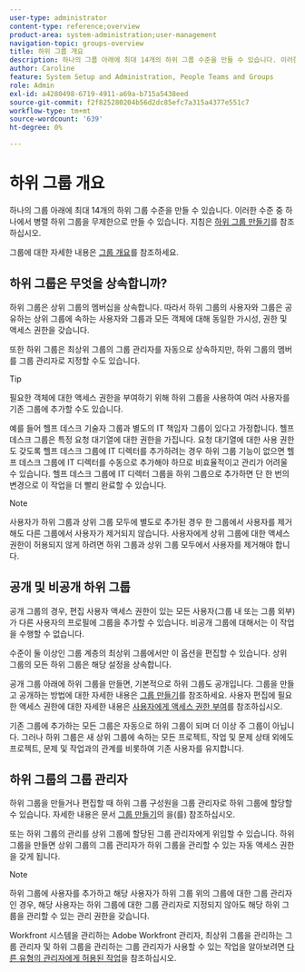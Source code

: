 ```yaml
---
user-type: administrator
content-type: reference;overview
product-area: system-administration;user-management
navigation-topic: groups-overview
title: 하위 그룹 개요
description: 하나의 그룹 아래에 최대 14개의 하위 그룹 수준을 만들 수 있습니다. 이러한 수준 중 하나에서 병렬 하위 그룹을 무제한으로 만들 수 있습니다.
author: Caroline
feature: System Setup and Administration, People Teams and Groups
role: Admin
exl-id: a4280498-6719-4911-a69a-b715a5438eed
source-git-commit: f2f825280204b56d2dc85efc7a315a4377e551c7
workflow-type: tm+mt
source-wordcount: '639'
ht-degree: 0%

---
```


# 하위 그룹 개요

하나의 그룹 아래에 최대 14개의 하위 그룹 수준을 만들 수 있습니다. 이러한 수준 중 하나에서 병렬 하위 그룹을 무제한으로 만들 수 있습니다. 지침은 [하위 그룹 만들기](../../../administration-and-setup/manage-groups/create-and-manage-subgroups/create-a-subgroup.md)를 참조하십시오.

그룹에 대한 자세한 내용은 [그룹 개요](../../../administration-and-setup/manage-groups/groups-overview/groups.md)를 참조하세요.

## 하위 그룹은 무엇을 상속합니까?

하위 그룹은 상위 그룹의 멤버십을 상속합니다. 따라서 하위 그룹의 사용자와 그룹은 공유하는 상위 그룹에 속하는 사용자와 그룹과 모든 객체에 대해 동일한 가시성, 권한 및 액세스 권한을 갖습니다.

또한 하위 그룹은 최상위 그룹의 그룹 관리자를 자동으로 상속하지만, 하위 그룹의 멤버를 그룹 관리자로 지정할 수도 있습니다.

>[!TIP]
>
>필요한 객체에 대한 액세스 권한을 부여하기 위해 하위 그룹을 사용하여 여러 사용자를 기존 그룹에 추가할 수도 있습니다.
>
>예를 들어 헬프 데스크 기술자 그룹과 별도의 IT 책임자 그룹이 있다고 가정합니다. 헬프 데스크 그룹은 특정 요청 대기열에 대한 권한을 가집니다. 요청 대기열에 대한 사용 권한도 갖도록 헬프 데스크 그룹에 IT 디렉터를 추가하려는 경우 하위 그룹 기능이 없으면 헬프 데스크 그룹에 IT 디렉터를 수동으로 추가해야 하므로 비효율적이고 관리가 어려울 수 있습니다. 헬프 데스크 그룹에 IT 디렉터 그룹을 하위 그룹으로 추가하면 단 한 번의 변경으로 이 작업을 더 빨리 완료할 수 있습니다.

>[!NOTE]
>
>사용자가 하위 그룹과 상위 그룹 모두에 별도로 추가된 경우 한 그룹에서 사용자를 제거해도 다른 그룹에서 사용자가 제거되지 않습니다. 사용자에게 상위 그룹에 대한 액세스 권한이 허용되지 않게 하려면 하위 그룹과 상위 그룹 모두에서 사용자를 제거해야 합니다.

## 공개 및 비공개 하위 그룹

공개 그룹의 경우, 편집 사용자 액세스 권한이 있는 모든 사용자(그룹 내 또는 그룹 외부)가 다른 사용자의 프로필에 그룹을 추가할 수 있습니다. 비공개 그룹에 대해서는 이 작업을 수행할 수 없습니다.

수준이 둘 이상인 그룹 계층의 최상위 그룹에서만 이 옵션을 편집할 수 있습니다. 상위 그룹의 모든 하위 그룹은 해당 설정을 상속합니다.

공개 그룹 아래에 하위 그룹을 만들면, 기본적으로 하위 그룹도 공개입니다. 그룹을 만들고 공개하는 방법에 대한 자세한 내용은 [그룹 만들기](../../../administration-and-setup/manage-groups/create-and-manage-groups/create-a-group.md)를 참조하세요. 사용자 편집에 필요한 액세스 권한에 대한 자세한 내용은 [사용자에게 액세스 권한 부여](../../../administration-and-setup/add-users/configure-and-grant-access/grant-access-other-users.md)를 참조하십시오.

기존 그룹에 추가하는 모든 그룹은 자동으로 하위 그룹이 되며 더 이상 주 그룹이 아닙니다. 그러나 하위 그룹은 새 상위 그룹에 속하는 모든 프로젝트, 작업 및 문제 상태 외에도 프로젝트, 문제 및 작업과의 관계를 비롯하여 기존 사용자를 유지합니다.

## 하위 그룹의 그룹 관리자

<!--
Group Admins of a subgroup can't manage statuses or project preferences of the subgroup YET (Sprint 22/Oct 28, 2020)</p>
-->

하위 그룹을 만들거나 편집할 때 하위 그룹 구성원을 그룹 관리자로 하위 그룹에 할당할 수 있습니다. 자세한 내용은 문서 [그룹 만들기](../../../administration-and-setup/manage-groups/create-and-manage-groups/create-a-group.md)의 [](../../../administration-and-setup/manage-groups/create-and-manage-groups/create-a-group.md#create)을(를) 참조하십시오.

또는 하위 그룹의 관리를 상위 그룹에 할당된 그룹 관리자에게 위임할 수 있습니다. 하위 그룹을 만들면 상위 그룹의 그룹 관리자가 하위 그룹을 관리할 수 있는 자동 액세스 권한을 갖게 됩니다.

>[!NOTE]
>
>하위 그룹에 사용자를 추가하고 해당 사용자가 하위 그룹 위의 그룹에 대한 그룹 관리자인 경우, 해당 사용자는 하위 그룹에 대한 그룹 관리자로 지정되지 않아도 해당 하위 그룹을 관리할 수 있는 관리 권한을 갖습니다.

Workfront 시스템을 관리하는 Adobe Workfront 관리자, 최상위 그룹을 관리하는 그룹 관리자 및 하위 그룹을 관리하는 그룹 관리자가 사용할 수 있는 작업을 알아보려면 [다른 유형의 관리자에게 허용된 작업](../../../administration-and-setup/manage-groups/group-roles/group-actions-allowed-different-types-admins.md)을 참조하십시오.
